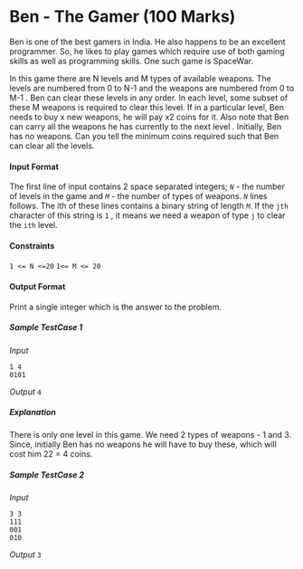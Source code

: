 # Ben - The Gamer (100 Marks)
Ben is one of the best gamers in India. He also happens to be an excellent programmer. So, he likes to play games which require use of both gaming skills as well as programming skills. One such game is SpaceWar.

In this game there are N levels and M types of available weapons. The levels are numbered from 0 to N-1 and the weapons are numbered from 0 to M-1 . Ben can clear these levels in any order. In each level, some subset of these M weapons is required to clear this level. If in a particular level, Ben needs to buy x new weapons, he will pay x2 coins for it. Also note that Ben can carry all the weapons he has currently to the next level . Initially, Ben has no weapons. Can you tell the minimum coins required such that Ben can clear all the levels. 

#### Input Format
The first line of input contains 2 space separated integers;
*`N`* - the number of levels in the game and *`M`* - the number of types of weapons.
*`N`* lines follows. The ith of these lines contains a binary string of length *`M`*. If the `jth` character of this string is `1` , it means we need a weapon of type `j` to clear the `ith` level.

#### Constraints
`1 <= N <=20`
`1<= M <= 20`

#### Output Format
Print a single integer which is the answer to the problem.

##### Sample TestCase 1
*Input*

```
1 4
0101
```
*Output*
`4`
##### Explanation
There is only one level in this game. We need 2 types of weapons - 1 and 3. Since, initially Ben has no weapons he will have to buy these, which will cost him 22 = 4 coins.

##### Sample TestCase 2
*Input*
```
3 3
111
001
010
```
*Output*
`3`